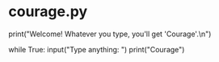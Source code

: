 # courage.py
print("Welcome! Whatever you type, you'll get 'Courage'.\n")

while True:
    input("Type anything: ")
    print("Courage")
